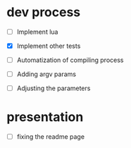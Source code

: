 
# dev process 
- [ ] Implement lua 
- [X] Implement other tests 
- [ ] Automatization of compiling process 
- [ ] Adding argv params 
- [ ] Adjusting the parameters 


# presentation 

- [ ] fixing the readme page 
